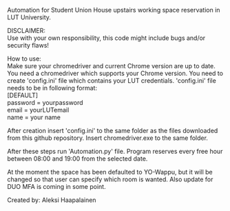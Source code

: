 Automation for Student Union House upstairs working space reservation in LUT University. <br />


DISCLAIMER: <br />
Use with your own responsibility, this code might include bugs and/or security flaws!


How to use: <br />
Make sure your chromedriver and current Chrome version are up to date.
You need a chromedriver which supports your Chrome version.
You need to create 'config.ini' file which contains your LUT credentials.
'config.ini' file needs to be in following format: <br />
[DEFAULT] <br />
password = yourpassword <br />
email = yourLUTemail <br />
name = your name <br />
	
After creation insert 'config.ini' to the same folder as the files downloaded from this github repository.
Insert chromedriver.exe to the same folder.

After these steps run 'Automation.py' file.
Program reserves every free hour between 08:00 and 19:00 from the selected date.

At the moment the space has been defaulted to YO-Wappu, but it will be changed so that user can specify which room is wanted.
Also update for DUO MFA is coming in some point.


Created by: Aleksi Haapalainen


